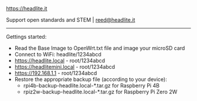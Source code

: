 https://headlite.it

Support open standards and STEM | reed@headlite.it

--------------------------------------------------

Gettings started:
- Read the Base Image to OpenWrt.txt file and image your microSD card
- Connect to WiFi: headlite/1234abcd
- https://headlite.local - root/1234abcd
- https://headlitemini.local - root/1234abcd
- https://192.168.1.1 - root/1234abcd
- Restore the appropriate backup file (according to your device):
    - rpi4b-backup-headlite.local-*.tar.gz for Raspberry Pi 4B
    - rpiz2w-backup-headlite.local-*.tar.gz for Raspberry Pi Zero 2W
